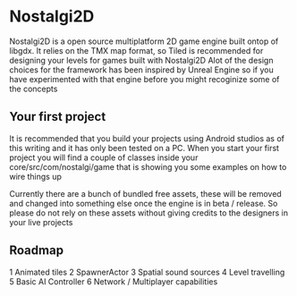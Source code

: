 # Nostalgi2D
Nostalgi2D is a open source multiplatform 2D game engine built ontop of libgdx.
It relies on the TMX map format, so Tiled is recommended for designing your levels for games built with Nostalgi2D
Alot of the design choices for the framework has been inspired by Unreal Engine so if you have experimented with that engine before you might recoginize some of the concepts

## Your first project
It is recommended that you build your projects using Android studios as of this writing and it has only been tested on a PC.
When you start your first project you will find a couple of classes inside your core/src/com/nostalgi/game that is showing you some examples on how to wire things up

Currently there are a bunch of bundled free assets, these will be removed and changed into something else once the engine is in beta / release.
So please do not rely on these assets without giving credits to the designers in your live projects

## Roadmap
1 Animated tiles
2 SpawnerActor
3 Spatial sound sources
4 Level travelling
5 Basic AI Controller
6 Network / Multiplayer capabilities
